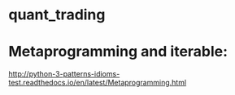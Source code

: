 # quant_trading

# Metaprogramming and iterable:
http://python-3-patterns-idioms-test.readthedocs.io/en/latest/Metaprogramming.html
